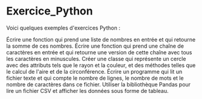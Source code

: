 # Exercice_Python
Voici quelques exemples d'exercices Python :

Écrire une fonction qui prend une liste de nombres en entrée et qui retourne la somme de ces nombres.
Écrire une fonction qui prend une chaîne de caractères en entrée et qui retourne une version de cette chaîne avec tous les caractères en minuscules.
Créer une classe qui représente un cercle avec des attributs tels que le rayon et la couleur, et des méthodes telles que le calcul de l'aire et de la circonférence.
Écrire un programme qui lit un fichier texte et qui compte le nombre de lignes, le nombre de mots et le nombre de caractères dans ce fichier.
Utiliser la bibliothèque Pandas pour lire un fichier CSV et afficher les données sous forme de tableau.
